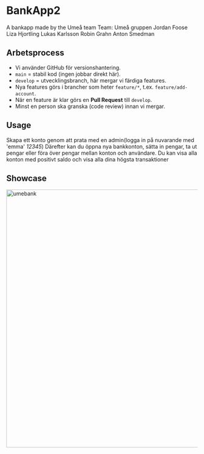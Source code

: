 # BankApp2

A bankapp made by the Umeå team
Team: Umeå gruppen
Jordan Foose
Liza Hjortling
Lukas Karlsson
Robin Grahn
Anton Smedman

## Arbetsprocess
- Vi använder GitHub för versionshantering.
- `main` = stabil kod (ingen jobbar direkt här).
- `develop` = utvecklingsbranch, här mergar vi färdiga features.
- Nya features görs i brancher som heter `feature/*`, t.ex. `feature/add-account`.
- När en feature är klar görs en **Pull Request** till `develop`.
- Minst en person ska granska (code review) innan vi mergar.

## Usage
Skapa ett konto genom att prata med en admin(logga in på nuvarande med 'emma' *12345*)
Därefter kan du öppna nya bankkonton, sätta in pengar, ta ut pengar eller föra över pengar mellan konton och användare.
Du kan visa alla konton med positivt saldo och visa alla dina högsta transaktioner

## Showcase
<img width="1433" height="680" alt="umebank" src="https://github.com/user-attachments/assets/e6dae004-4815-4d56-915a-949a8e93c5d1" />
